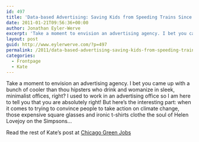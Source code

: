 ```yaml
---
id: 497
title: 'Data-based Advertising: Saving Kids from Speeding Trains Since 2010'
date: 2011-01-21T09:56:36+00:00
author: Jonathan Eyler-Werve
excerpt: 'Take a moment to envision an advertising agency. I bet you came up with a bunch of cooler than thou hipsters who drink and womanize in sleek, minimalist offices, right? I used to work in an advertising office so I am here to tell you that you are absolutely right! But here’s the interesting part: when it comes to trying to convince people to take action on climate change, those expensive square glasses and ironic t-shirts clothe the soul of Helen Lovejoy on the Simpsons.'
layout: post
guid: http://www.eylerwerve.com/?p=497
permalink: /2011/data-based-advertising-saving-kids-from-speeding-trains-since-2010/
categories:
  - Frontpage
  - Kate
---
```

Take a moment to envision an advertising agency. I bet you came up with a bunch of cooler than thou hipsters who drink and womanize in sleek, minimalist offices, right? I used to work in an advertising office so I am here to tell you that you are absolutely right! But here’s the interesting part: when it comes to trying to convince people to take action on climate change, those expensive square glasses and ironic t-shirts clothe the soul of Helen Lovejoy on the Simpsons&#8230;

Read the rest of Kate&#8217;s post at [Chicago Green Jobs](https://chicagogreenjobs.wordpress.com/2011/01/18/data-based-advertising-saving-kids-from-speeding-trains-since-2010/)